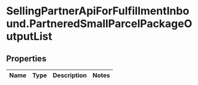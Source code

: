 # SellingPartnerApiForFulfillmentInbound.PartneredSmallParcelPackageOutputList

## Properties
Name | Type | Description | Notes
------------ | ------------- | ------------- | -------------
